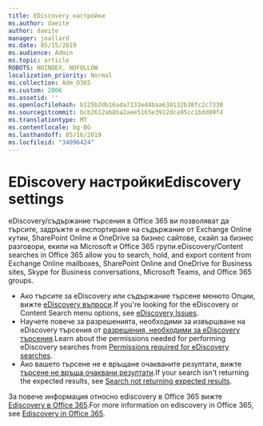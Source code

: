 ```yaml
---
title: EDiscovery настройки
ms.author: daeite
author: daeite
manager: joallard
ms.date: 05/15/2019
ms.audience: Admin
ms.topic: article
ROBOTS: NOINDEX, NOFOLLOW
localization_priority: Normal
ms.collection: Adm_O365
ms.custom: 2006
ms.assetid: ''
ms.openlocfilehash: b125b2db16ada7133ed4baa638132b38fc2c7330
ms.sourcegitcommit: bcb2612ab8ba2aee5165e3912dca95cc1bdd09f4
ms.translationtype: MT
ms.contentlocale: bg-BG
ms.lasthandoff: 05/16/2019
ms.locfileid: "34096424"
---
```

# <a name="ediscovery-settings"></a><span data-ttu-id="b0ae3-102">EDiscovery настройки</span><span class="sxs-lookup"><span data-stu-id="b0ae3-102">Ediscovery settings</span></span>

<span data-ttu-id="b0ae3-103">eDiscovery/съдържание търсения в Office 365 ви позволяват да търсите, задръжте и експортиране на съдържание от Exchange Online кутии, SharePoint Online и OneDrive за бизнес сайтове, скайп за бизнес разговори, екипи на Microsoft и Office 365 групи.</span><span class="sxs-lookup"><span data-stu-id="b0ae3-103">eDiscovery/Content searches in Office 365 allow you to search, hold, and export content from Exchange Online mailboxes, SharePoint Online and OneDrive for Business sites, Skype for Business conversations, Microsoft Teams, and Office 365 groups.</span></span>

- <span data-ttu-id="b0ae3-104">Ако търсите за eDiscovery или съдържание търсене менюто Опции, вижте [eDiscovery въпроси](https://docs.microsoft.com/en-us/alchemyinsights/ediscovery-issues).</span><span class="sxs-lookup"><span data-stu-id="b0ae3-104">If you're looking for the eDiscovery or Content Search menu options, see [eDiscovery Issues](https://docs.microsoft.com/en-us/alchemyinsights/ediscovery-issues).</span></span>
- <span data-ttu-id="b0ae3-105">Научете повече за разрешенията, необходими за извършване на eDiscovery търсения от [разрешения, необходими за eDiscovery търсения](https://docs.microsoft.com/en-us/alchemyinsights/permissions-required-for-ediscovery-searches).</span><span class="sxs-lookup"><span data-stu-id="b0ae3-105">Learn about the permissions needed for performing eDiscovery searches from [Permissions required for eDiscovery searches](https://docs.microsoft.com/en-us/alchemyinsights/permissions-required-for-ediscovery-searches).</span></span>
- <span data-ttu-id="b0ae3-106">Ако вашето търсене не е връщане очакваните резултати, вижте [търсене не връща очаквани резултати](https://docs.microsoft.com/en-us/alchemyinsights/search-not-returning-expected-results).</span><span class="sxs-lookup"><span data-stu-id="b0ae3-106">If your search isn't returning the expected results, see [Search not returning expected results](https://docs.microsoft.com/en-us/alchemyinsights/search-not-returning-expected-results).</span></span>

<span data-ttu-id="b0ae3-107">За повече информация относно ediscovery в Office 365 вижте [Ediscovery в Office 365](https://docs.microsoft.com/en-us/office365/securitycompliance/ediscovery).</span><span class="sxs-lookup"><span data-stu-id="b0ae3-107">For more information on ediscovery in Office 365, see [Ediscovery in Office 365](https://docs.microsoft.com/en-us/office365/securitycompliance/ediscovery).</span></span>
